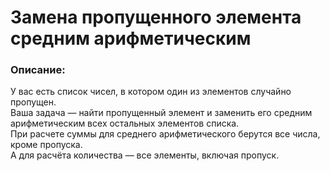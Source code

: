 # Замена пропущенного элемента средним арифметическим

### Описание:
У вас есть список чисел, в котором один из элементов случайно пропущен.  
Ваша задача — найти пропущенный элемент и заменить его средним арифметическим всех остальных элементов списка.  
При расчете суммы для среднего арифметического берутся все числа, кроме пропуска.  
А для расчёта количества — все элементы, включая пропуск.
